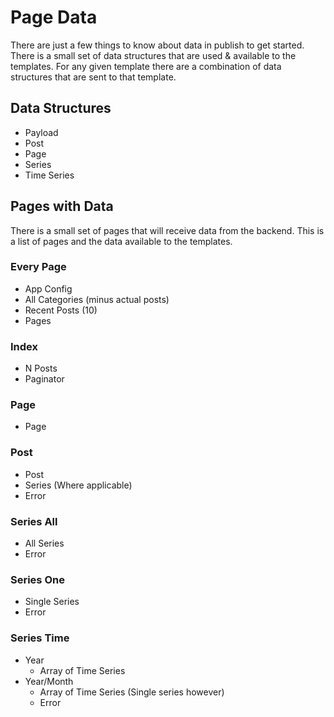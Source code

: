Page Data
=========
There are just a few things to know about data in publish to get started.  There is a small set of data structures that are used & available to the templates.  For any given template there are a combination of data structures that are sent to that template.

## Data Structures
- Payload
- Post
- Page
- Series
- Time Series

## Pages with Data
There is a small set of pages that will receive data from the backend.  This is a list of pages and the data available to the templates.

### Every Page
- App Config
- All Categories (minus actual posts)
- Recent Posts (10)
- Pages

### Index
- N Posts
- Paginator

### Page
- Page

### Post
- Post
- Series (Where applicable)
- Error

### Series All
- All Series
- Error

### Series One
- Single Series
- Error

### Series Time
- Year
	- Array of Time Series
- Year/Month
	- Array of Time Series (Single series however)
	- Error